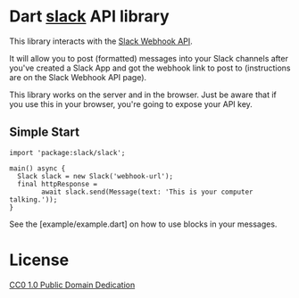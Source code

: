 # Dart [slack](http://slack.com) API library

This library interacts with the
[Slack Webhook API](https://api.slack.com/messaging/webhooks).

It will allow you to post (formatted) messages into your Slack channels after
you've created a Slack App and got the webhook link to post to (instructions
are on the Slack Webhook API page).

This library works on the server and in the browser. Just be aware that if you
use this in your browser, you're going to expose your API key.

## Simple Start

    import 'package:slack/slack';
    
    main() async {
      Slack slack = new Slack('webhook-url');
      final httpResponse =
            await slack.send(Message(text: 'This is your computer talking.'));
    }


See the [example/example.dart] on how to use blocks in your messages.

# License

[CC0 1.0 Public Domain Dedication](https://creativecommons.org/publicdomain/zero/1.0/deed)